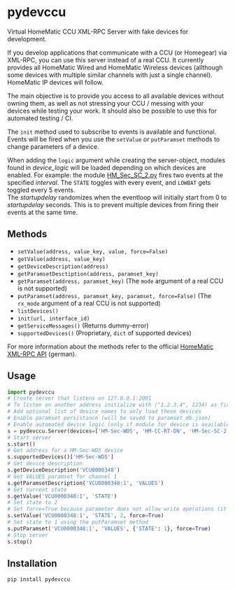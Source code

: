 # pydevccu
Virtual HomeMatic CCU XML-RPC Server with fake devices for development.

If you develop applications that communicate with a CCU (or Homegear) via XML-RPC, you can use this server instead of a real CCU. It currently provides all HomeMatic Wired and HomeMatic Wireless devices (allthough some devices with multiple similar channels with just a single channel). HomeMatic IP devices will follow.  

The main objective is to provide you access to all available devices without owning them, as well as not stressing your CCU / messing with your devices while testing your work. It should also be possible to use this for automated testing / CI.  

The `init` method used to subscribe to events is available and functional. Events will be fired when you use the `setValue` or `putParamset` methods to change parameters of a device.  

When adding the `logic` argument while creating the server-object, modules found in _device\_logic_ will be loaded depending on which devices are enabled. For example: the module [HM_Sec_SC_2.py](https://github.com/danielperna84/pydevccu/blob/master/pydevccu/device_logic/HM_Sec_SC_2.py) fires two events at the specified _interval_. The `STATE` toggles with every event, and `LOWBAT` gets toggled every 5 events.  
The _startupdelay_ randomizes when the eventloop will initially start from 0 to _startupdelay_ seconds. This is to prevent multiple devices from firing their events at the same time.

## Methods
- `setValue(address, value_key, value, force=False)`
- `getValue(address, value_key)`
- `getDeviceDescription(address)`
- `getParamsetDesctiption(address, paramset_key)`
- `getParamset(address, paramset_key)` (The `mode` argument of a real CCU is not supported)
- `putParamset(address, paramset_key, paramset, force=False)` (The `rx_mode` argument of a real CCU is not supported)
- `listDevices()`
- `init(url, interface_id)`
- `getServiceMessages()` (Returns dummy-error)
- `supportedDevices()` (Proprietary, `dict` of supported devices)

For more information about the methods refer to the official [HomeMatic XML-RPC API](https://www.eq-3.de/Downloads/eq3/download%20bereich/hm_web_ui_doku/HM_XmlRpc_API.pdf) (german).

## Usage

```python
import pydevccu
# Create server that listens on 127.0.0.1:2001
# To listen on another address initialize with ("1.2.3.4", 1234) as first argument
# Add optional list of device names to only load these devices
# Enable paramset persistance (will be saved to paramset_db.json)
# Enable automated device logic (only if module for device is available), firing events at intervals of 30 seconds
s = pydevccu.Server(devices=['HM-Sec-WDS', 'HM-CC-RT-DN', 'HM-Sec-SC-2'], persistance=True, logic={"startupdelay": 5, "interval": 30})
# Start server
s.start()
# Get address for a HM-Sec-WDS device
s.supportedDevices()['HM-Sec-WDS']
# Get device description
s.getDeviceDescription('VCU0000348')
# Get VALUES paramset for channel 1
s.getParamsetDescription('VCU0000348:1', 'VALUES')
# Get current state
s.getValue('VCU0000348:1', 'STATE')
# Set state to 2
# Set force=True because parameter does not allow write operations (it's a sensor updated by hardware in real life)
s.setValue('VCU0000348:1', 'STATE', 2, force=True)
# Set state to 1 using the putParamset method
s.putParamset('VCU0000348:1', 'VALUES', {'STATE': 1}, force=True)
# Stop server
s.stop()
```

## Installation

`pip install pydevccu`